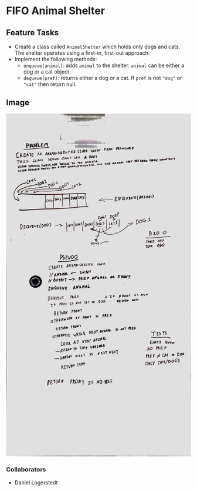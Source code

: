 # FIFO Animal Shelter

## Feature Tasks
* Create a class called `AnimalShelter` which holds only dogs and cats. The shelter operates using a first-in, first-out approach.
* Implement the following methods:
  * `enqueue(animal)`: adds `animal` to the shelter. `animal` can be either a dog or a cat object.
  * `dequeue(pref)`: returns either a dog or a cat. If `pref` is not `"dog"` or `"cat"` then return null.


## Image
![fifoAnimalShelter Image](../../assets/fifoanimalshleter.jpg)

### Collaborators
* Daniel Logerstedt
